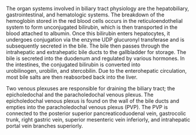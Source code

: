 The organ systems involved in biliary tract physiology are the hepatobiliary, gastrointestinal, and hematologic systems. The breakdown of the hemoglobin stored in the red blood cells occurs in the reticuloendothelial system to form unconjugated bilirubin, which is then transported in the blood attached to albumin. Once this bilirubin enters hepatocytes, it undergoes conjugation via the enzyme UDP glucuronyl transferase and is subsequently secreted in the bile. The bile then passes through the intrahepatic and extrahepatic bile ducts to the gallbladder for storage. The bile is secreted into the duodenum and regulated by various hormones. In the intestines, the conjugated bilirubin is converted into urobilinogen, urobilin, and stercobilin. Due to the enterohepatic circulation, most bile salts are then reabsorbed back into the liver.

Two venous plexuses are responsible for draining the biliary tract; the epicholedochal and the paracholedochal venous plexus. The epicholedochal venous plexus is found on the wall of the bile ducts and empties into the paracholedochal venous plexus (PVP). The PVP is connected to the posterior superior pancreaticoduodenal vein, gastrocolic trunk, right gastric vein, superior mesenteric vein inferiorly, and intrahepatic portal vein branches superiorly.